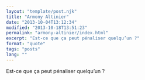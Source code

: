 ```yaml
---
layout: "template/post.njk"
title: "Armony Altinier"
date: "2013-10-04T13:12:34"
modified: "2013-10-18T13:51:23"
permalink: "armony-altinier/index.html"
excerpt: "Est-ce que ça peut pénaliser quelqu’un ?"
format: "quote"
tags: "posts"
lang: ""
---
```

Est-ce que ça peut pénaliser quelqu’un ?
